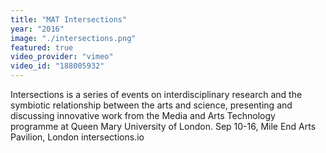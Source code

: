 ```yaml
---
title: "MAT Intersections"
year: "2016"
image: "./intersections.png"
featured: true
video_provider: "vimeo"
video_id: "188005932"
---
```

Intersections is a series of events on interdisciplinary research and the symbiotic relationship between the arts and science, presenting and discussing innovative work from the Media and Arts Technology programme at Queen Mary University of London.
Sep 10-16, Mile End Arts Pavilion, London
intersections.io